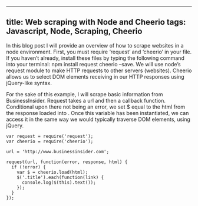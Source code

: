 
---
title: Web scraping with Node and Cheerio
tags: Javascript, Node, Scraping, Cheerio
---

In this blog post I will provide an overview of how to scrape websites in a node environment.  First, you must require ‘request’ and ‘cheerio’ in your file.  If you haven’t already, install these files by typing the following command into your terminal: npm install request cheerio –save.  We will use node’s request module to make HTTP requests to other servers (websites).  Cheerio allows us to select DOM elements receiving in our HTTP responses using jQuery-like syntax.

For the sake of this example, I will scrape basic information from BusinessInsider.  Request takes a url and then a callback function.  Conditional upon there not being an error, we set $ equal to the html from the response loaded into .  Once this variable has been instantiated, we can access it in the same way we would typically traverse DOM elements, using jQuery.


```
var request = require('request');
var cheerio = require('cheerio');

url = 'http://www.businessinsider.com';

request(url, function(error, response, html) {
  if (!error) {
    var $ = cheerio.load(html);
    $('.title').each(function(link) {
      console.log($(this).text());
    });
  }
});
```